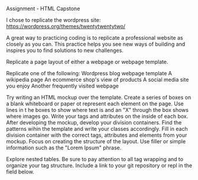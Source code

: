 Assignment - HTML Capstone

I chose to replicate the wordpress site: https://wordpress.org/themes/twentytwentytwo/




A great way to practicing coding is to replicate a professional website as closely as you can. This practice helps you see new ways of building and inspires you to find solutions to new challenges.

Replicate a page layout of either a webpage or webpage template.

Replicate one of the following:
Wordpress blog webpage template
A wikipedia page
An ecommerce shop's view of products
A social media site you enjoy
Another frequently visited webpage

Try writing an HTML mockup over the template. Create a series of boxes on a blank whiteboard or paper ot represent each element on the page. Use lines in t he boxes to show where text is and an "X" through the box shows where images go. Write your tags and attributes on the inside of each box.
After developing the mockup, develop your division containers. Find the patterns wihin the template and write your classes accordingly.
Fill in each division container with the correct tags, attributes and elements from your mockup.
Focus on creating the structure of the layout. Use filler or simple information such as the "Lorem Ipsum" phrase.

Explore nested tables. Be sure to pay attention to all tag wrapping and to organize your tag structure.
Include a link to your git repository or repl in the field below.

